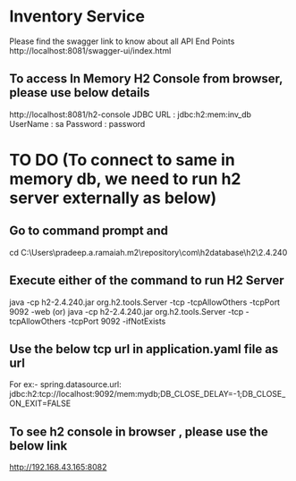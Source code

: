 # Inventory Service

Please find the swagger link to know about all API End Points
http://localhost:8081/swagger-ui/index.html

## To access In Memory H2 Console from browser, please use below details

http://localhost:8081/h2-console
JDBC URL : jdbc:h2:mem:inv_db
UserName : sa
Password : password

# TO DO (To connect to same in memory db, we need to run h2 server externally as below)

## Go to command prompt and

cd C:\Users\pradeep.a.ramaiah\.m2\repository\com\h2database\h2\2.4.240

## Execute either of the command to run H2 Server

java -cp h2-2.4.240.jar org.h2.tools.Server -tcp -tcpAllowOthers -tcpPort 9092 -web
(or)
java -cp h2-2.4.240.jar org.h2.tools.Server -tcp -tcpAllowOthers -tcpPort 9092 -ifNotExists

## Use the below tcp url in application.yaml file as url

For ex:-
spring.datasource.url: jdbc:h2:tcp://localhost:9092/mem:mydb;DB_CLOSE_DELAY=-1;DB_CLOSE_ON_EXIT=FALSE

## To see h2 console in browser , please use the below link

http://192.168.43.165:8082
 